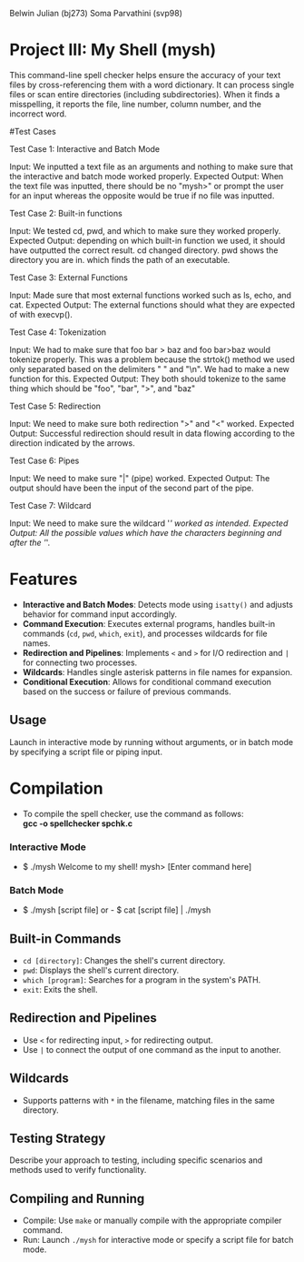 Belwin Julian (bj273)
Soma Parvathini (svp98)


# Project III: My Shell (mysh)
This command-line spell checker helps ensure the accuracy of your text files by cross-referencing them with a word dictionary. It can process single files or scan entire directories (including subdirectories). When it finds a misspelling, it reports the file, line number, column number, and the incorrect word.

#Test Cases

Test Case 1: Interactive and Batch Mode

Input: We inputted a text file as an arguments and nothing to make sure that the interactive and batch mode worked properly.
Expected Output: When the text file was inputted, there should be no "mysh>" or prompt the user for an input whereas the opposite would be true if no file was inputted.

Test Case 2: Built-in functions

Input: We tested cd, pwd, and which to make sure they worked properly.
Expected Output: depending on which built-in function we used, it should have outputted the correct result. cd changed directory. pwd shows the directory you are in. which finds the path of an executable.

Test Case 3: External Functions

Input: Made sure that most external functions worked such as ls, echo, and cat.
Expected Output: The external functions should what they are expected of with execvp().

Test Case 4: Tokenization

Input: We had to make sure that foo bar > baz and foo bar>baz would tokenize properly. This was a problem because the strtok() method we used only separated based on the delimiters " " and "\n". We had to make a new function for this.
Expected Output: They both should tokenize to the same thing which should be "foo", "bar", ">", and "baz"

Test Case 5: Redirection

Input: We need to make sure both redirection ">" and "<" worked.
Expected Output: Successful redirection should result in data flowing according to the direction indicated by the arrows. 

Test Case 6: Pipes

Input: We need to make sure "|" (pipe) worked.
Expected Output: The output should have been the input of the second part of the pipe.

Test Case 7: Wildcard

Input: We need to make sure the wildcard '*' worked as intended.
Expected Output: All the possible values which have the characters beginning and after the '*'.


# Features
- **Interactive and Batch Modes**: Detects mode using `isatty()` and adjusts behavior for command input accordingly. <br>
- **Command Execution**: Executes external programs, handles built-in commands (`cd`, `pwd`, `which`, `exit`), and processes wildcards for file names. <br>
- **Redirection and Pipelines**: Implements `<` and `>` for I/O redirection and `|` for connecting two processes. <br>
- **Wildcards**: Handles single asterisk patterns in file names for expansion. <br>
- **Conditional Execution**: Allows for conditional command execution based on the success or failure of previous commands. <br>
  
## Usage
Launch in interactive mode by running without arguments, or in batch mode by specifying a script file or piping input.
# Compilation
 - To compile the spell checker, use the command as follows:  <br>
**gcc -o spellchecker spchk.c**

### Interactive Mode
- $ ./mysh
Welcome to my shell!
mysh> [Enter command here]

### Batch Mode
- $ ./mysh [script file]
or -
$ cat [script file] | ./mysh

## Built-in Commands
- `cd [directory]`: Changes the shell's current directory.
- `pwd`: Displays the shell's current directory.
- `which [program]`: Searches for a program in the system's PATH.
- `exit`: Exits the shell.

## Redirection and Pipelines
- Use `<` for redirecting input, `>` for redirecting output.
- Use `|` to connect the output of one command as the input to another.

## Wildcards
- Supports patterns with `*` in the filename, matching files in the same directory.

## Testing Strategy
Describe your approach to testing, including specific scenarios and methods used to verify functionality.

## Compiling and Running
- Compile: Use `make` or manually compile with the appropriate compiler command.
- Run: Launch `./mysh` for interactive mode or specify a script file for batch mode.
